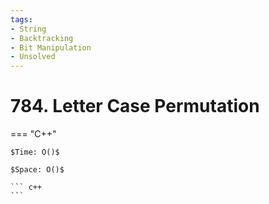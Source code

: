 ```yaml
---
tags:
- String
- Backtracking
- Bit Manipulation
- Unsolved
---
```



# 784. Letter Case Permutation

=== "C++"

    $Time: O()$

    $Space: O()$

    ``` c++
    ```